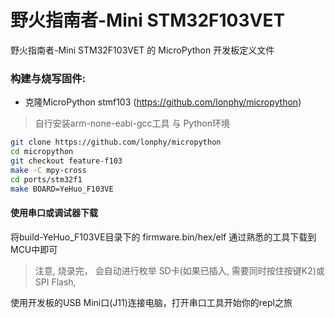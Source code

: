 # 野火指南者-Mini STM32F103VET

野火指南者-Mini STM32F103VET 的 MicroPython 开发板定义文件

### 构建与烧写固件:

* 克隆MicroPython stmf103 (https://github.com/lonphy/micropython)
> 自行安装arm-none-eabi-gcc工具 与 Python环境

```bash
git clone https://github.com/lonphy/micropython
cd micropython
git checkout feature-f103
make -C mpy-cross
cd ports/stm32f1
make BOARD=YeHuo_F103VE
```

####  使用串口或调试器下载

将build-YeHuo_F103VE目录下的 firmware.bin/hex/elf 通过熟悉的工具下载到MCU中即可

> 注意, 烧录完， 会自动进行枚举 SD卡(如果已插入, 需要同时按住按键K2)或SPI Flash, 

使用开发板的USB Mini口(J11)连接电脑，打开串口工具开始你的repl之旅